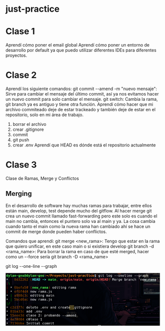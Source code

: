 # just-practice

# Clase 1

Aprendí cómo poner el email global
Aprendí cómo poner un entorno de desarrollo por default
ya que puedo utilizar diferentes IDEs para diferentes proyectos.

# Clase 2

Aprendí los siguiente comandos:
git commit --amend -m "nuevo mensaje": Sirve para cambiar el mensaje del último commit, así ya nos evitamos hacer un nuevo commit para solo cambiar el mensaje.
git switch: Cambia la rama, git branch ya es antiguo y tiene otra función.
Aprendí cómo hacer que mi archivo commiteado deje de estar trackeado y también deje de estar en el repositorio, solo en mi área de trabajo.

1. borrar el archivo
2. crear .gitignore
3. commit
4. git push
5. crear .env
   Aprendí que HEAD es dónde está el repositorio actualmente

# Clase 3

Clase de Ramas, Merge y Conflictos

## Merging

En el desarrollo de software hay muchas ramas para trabajar, entre ellos están main, develop, test depende mucho del gitflow. Al hacer merge git crea un nuevo commit llamado fast-forwarding pero este solo es cuando el main no cambia, entonces el puntero solo va al main y ya. La cosa cambia cuando tanto el main como la nueva rama han cambiado ahí se hace un commit de merge donde pueden haber conflictos.

Comandos que aprendí:
git merge <new_rama>: Tengo que estar en la rama que quiero unificar, en este caso main o si existiera develop
git branch -d <rama_name>: Para borrar la rama en caso de que esté merged, hacer como un --force sería git branch -D <rama_name>

git log --one-line --graph

![Cómo se ve](./images/merging.png)

